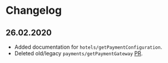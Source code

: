 # Changelog

## 26.02.2020

* Added documentation for `hotels/getPaymentConfiguration`.
* Deleted old/legacy `payments/getPaymentGateway` [PR](https://github.com/MewsSystems/gitbook-distributor-guide/pull/24).